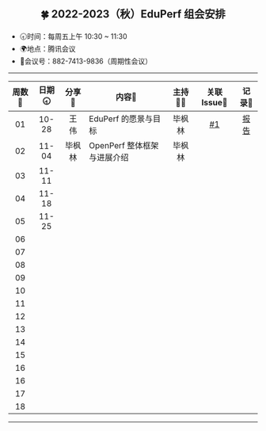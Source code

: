 ## <p align="center">🍀 2022-2023（秋）EduPerf 组会安排</p>

- 🕣时间：每周五上午 10:30 ~ 11:30
- 🌍地点：腾讯会议
- 📠会议号：882-7413-9836（周期性会议）

****


| 周数📆| 日期🕣| 分享🙋 | 内容📒                                                       | 主持💂‍♂️ |   关联 Issue📌   | 记录🎥 |
| :---: | :---: | :----: | ------------------------------------------------------------ | :----: | :---------------: | :--------: |
|  01   | 10-28 |  王 伟  | EduPerf 的愿景与目标        | 毕枫林 |[#1](https://github.com/OpenEduTech/EduPerf/issues/1)| [报告](https://github.com/OpenEduTech/EduPerf/blob/main/Report/10-28%20EduPerf%20%E7%9A%84%E6%84%BF%E6%99%AF%E4%B8%8E%E7%9B%AE%E6%A0%87.pdf) |
|  02   | 11-04 | 毕枫林  | OpenPerf 整体框架与进展介绍  | 毕枫林 |   |   |
|  03   | 11-11 |  |  |  |  |  |
|  04   | 11-18 |  |  |  |  |  |
|  05   | 11-25 |  |  |  |  |  |
|  06   |  |  |    |  |  |   |
|  07   |  |  |    |  |  |   |
|  08   |  |  |    |  |  |   |
|  09   |  |  |    |  |  |   |
|  10   |  |  |    |  |  |   |
|  11   |  |  |    |  |  |   |
|  12   |  |  |    |  |  |   |
|  13   |  |  |    |  |  |   |
|  14   |  |  |    |  |  |   |
|  15   |  |  |    |  |  |   |
|  16   |  |  |    |  |  |   |
|  16   |  |  |    |  |  |   |
|  17   |  |  |    |  |  |   |
|  18   |  |  |    |  |  |   |


****





